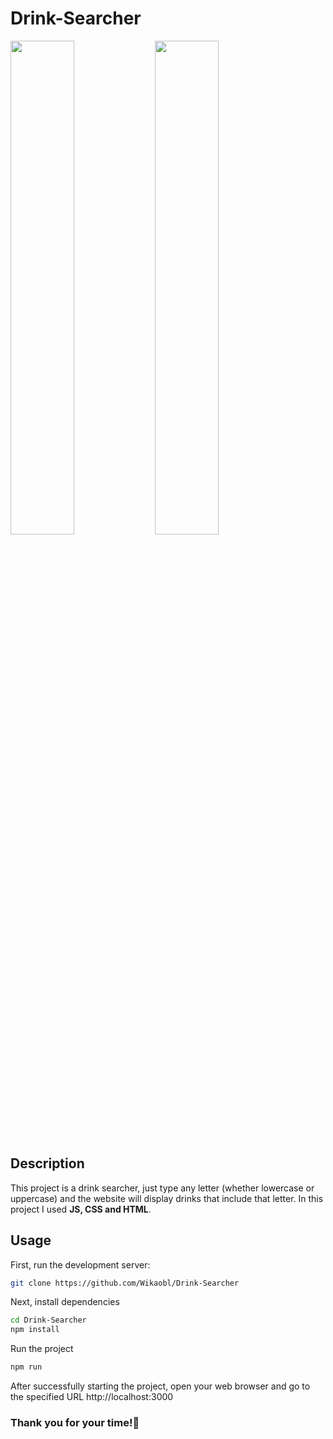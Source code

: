 # Drink-Searcher

<div display="flex">
<img src="https://github.com/Wikaobl/Drink-Searcher/assets/107032701/3166a557-60c5-427c-8adb-9a55db58d958" width="45%">
<img src="https://github.com/Wikaobl/Drink-Searcher/assets/107032701/7dca75fb-8d53-4735-8e8b-e4d01d9c29cb" width="45%">
</div>

## Description

This project is a drink searcher, just type any letter (whether lowercase or uppercase) and the website will display drinks that include that letter. In this project I used **JS, CSS and HTML**.

## Usage

First, run the development server:

```bash
git clone https://github.com/Wikaobl/Drink-Searcher
```

Next, install dependencies

```bash
cd Drink-Searcher
npm install
```

Run the project

```bash
npm run
```

After successfully starting the project, open your web browser and go to the specified URL http://localhost:3000

### Thank you for your time!🐸
